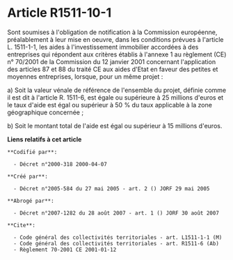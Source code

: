 # Article R1511-10-1

Sont soumises à l'obligation de notification à la Commission européenne, préalablement à leur mise en oeuvre, dans les
conditions prévues à l'article L. 1511-1-1, les aides à l'investissement immobilier accordées à des entreprises qui répondent
aux critères établis à l'annexe 1 au règlement (CE) n° 70/2001 de la Commission du 12 janvier 2001 concernant l'application
des articles 87 et 88 du traité CE aux aides d'Etat en faveur des petites et moyennes entreprises, lorsque, pour un même
projet :

a) Soit la valeur vénale de référence de l'ensemble du projet, définie comme il est dit à l'article R. 1511-6, est égale ou
supérieure à 25 millions d'euros et le taux d'aide est égal ou supérieur à 50 % du taux applicable à la zone géographique
concernée ;

b) Soit le montant total de l'aide est égal ou supérieur à 15 millions d'euros.

**Liens relatifs à cet article**

	**Codifié par**:

	  - Décret n°2000-318 2000-04-07

	**Créé par**:

	  - Décret n°2005-584 du 27 mai 2005 - art. 2 () JORF 29 mai 2005

	**Abrogé par**:

	  - Décret n°2007-1282 du 28 août 2007 - art. 1 () JORF 30 août 2007

	**Cite**:

	  - Code général des collectivités territoriales - art. L1511-1-1 (M)
	  - Code général des collectivités territoriales - art. R1511-6 (Ab)
	  - Règlement 70-2001 CE 2001-01-12
